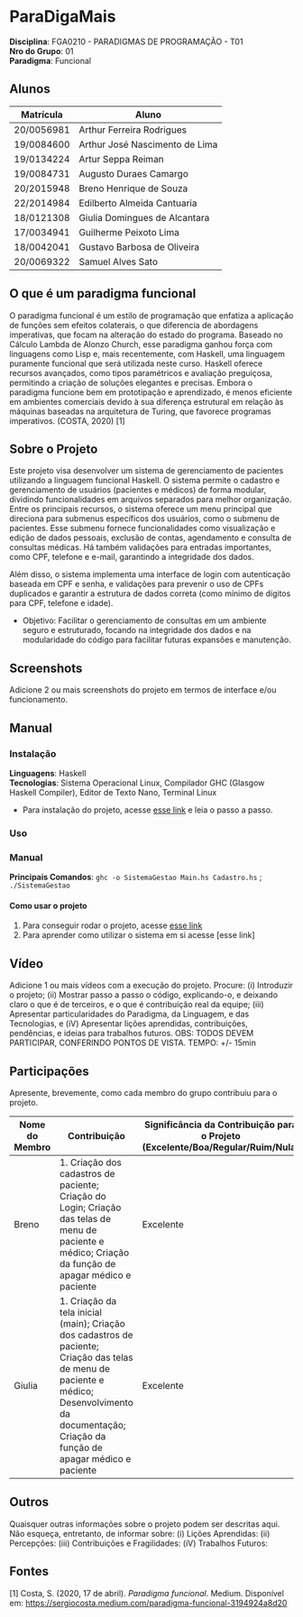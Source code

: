 # ParaDigaMais

**Disciplina**: FGA0210 - PARADIGMAS DE PROGRAMAÇÃO - T01 <br>
**Nro do Grupo**: 01<br>
**Paradigma**: Funcional<br>

## Alunos
|Matrícula | Aluno |
| -- | -- |
| 20/0056981  |  Arthur Ferreira Rodrigues |
| 19/0084600  |  Arthur José Nascimento de Lima |
| 19/0134224  |  Artur Seppa Reiman |
| 19/0084731  |  Augusto Duraes Camargo |
| 20/2015948  |  Breno Henrique de Souza |
| 22/2014984  |  Edilberto Almeida Cantuaria |
| 18/0121308  |  Giulia Domingues de Alcantara |
| 17/0034941  |  Guilherme Peixoto Lima |
| 18/0042041  |  Gustavo Barbosa de Oliveira |
| 20/0069322  |  Samuel Alves Sato |

## O que é um paradigma funcional

O paradigma funcional é um estilo de programação que enfatiza a aplicação de funções sem efeitos colaterais, o que diferencia de abordagens imperativas, que focam na alteração do estado do programa. Baseado no Cálculo Lambda de Alonzo Church, esse paradigma ganhou força com linguagens como Lisp e, mais recentemente, com Haskell, uma linguagem puramente funcional que será utilizada neste curso. Haskell oferece recursos avançados, como tipos paramétricos e avaliação preguiçosa, permitindo a criação de soluções elegantes e precisas. Embora o paradigma funcione bem em prototipação e aprendizado, é menos eficiente em ambientes comerciais devido à sua diferença estrutural em relação às máquinas baseadas na arquitetura de Turing, que favorece programas imperativos. (COSTA, 2020) [1]

## Sobre o Projeto
Este projeto visa desenvolver um sistema de gerenciamento de pacientes utilizando a linguagem funcional Haskell. O sistema permite o cadastro e gerenciamento de usuários (pacientes e médicos) de forma modular, dividindo funcionalidades em arquivos separados para melhor organização. Entre os principais recursos, o sistema oferece um menu principal que direciona para submenus específicos dos usuários, como o submenu de pacientes. Esse submenu fornece funcionalidades como visualização e edição de dados pessoais, exclusão de contas, agendamento e consulta de consultas médicas. Há também validações para entradas importantes, como CPF, telefone e e-mail, garantindo a integridade dos dados.

Além disso, o sistema implementa uma interface de login com autenticação baseada em CPF e senha, e validações para prevenir o uso de CPFs duplicados e garantir a estrutura de dados correta (como mínimo de dígitos para CPF, telefone e idade).

- Objetivo: Facilitar o gerenciamento de consultas em um ambiente seguro e estruturado, focando na integridade dos dados e na modularidade do código para facilitar futuras expansões e manutenção.

## Screenshots
Adicione 2 ou mais screenshots do projeto em termos de interface e/ou funcionamento.

## Manual
### Instalação 
**Linguagens**: Haskell<br>
**Tecnologias**: Sistema Operacional Linux, Compilador GHC (Glasgow Haskell Compiler), Editor de Texto Nano, Terminal Linux<br>
- Para instalação do projeto, acesse [esse link](passoapassoinstalacao.md) e leia o passo a passo.

### Uso 
### Manual
**Principais Comandos**: ``ghc -o SistemaGestao Main.hs Cadastro.hs`` ;  ``./SistemaGestao`` 

#### Como usar o projeto
1. Para conseguir rodar o projeto, acesse [esse link](passoapasso-uso.md)
2. Para aprender como utilizar o sistema em si acesse [esse link]


## Vídeo
Adicione 1 ou mais vídeos com a execução do projeto.
Procure: 
(i) Introduzir o projeto;
(ii) Mostrar passo a passo o código, explicando-o, e deixando claro o que é de terceiros, e o que é contribuição real da equipe;
(iii) Apresentar particularidades do Paradigma, da Linguagem, e das Tecnologias, e
(iV) Apresentar lições aprendidas, contribuições, pendências, e ideias para trabalhos futuros.
OBS: TODOS DEVEM PARTICIPAR, CONFERINDO PONTOS DE VISTA.
TEMPO: +/- 15min

## Participações
Apresente, brevemente, como cada membro do grupo contribuiu para o projeto.

|Nome do Membro | Contribuição | Significância da Contribuição para o Projeto (Excelente/Boa/Regular/Ruim/Nula) | Comprobatórios |
| -- | -- | -- | -- |
| Breno | 1. Criação dos cadastros de paciente; Criação do Login; Criação das telas de menu de paciente e médico; Criação da função de apagar médico e paciente | Excelente | ADICIONAR LINKS DE COMMITS |
| Giulia | 1. Criação da tela inicial (main); Criação dos cadastros de paciente; Criação das telas de menu de paciente e médico; Desenvolvimento da documentação; Criação da função de apagar médico e paciente | Excelente | [Main](https://github.com/UnBParadigmas2024-2/2024.2-G1-Funcional_Agendamento_de_Consultas/commit/ccb2483fc5a05e914ab581f82c3e6b89b1fab28e); [Documentação do paradigma e do projeto](https://github.com/UnBParadigmas2024-2/2024.2-G1-Funcional_Agendamento_de_Consultas/commit/20722a7839e22fb127903b82cd2316805be253e4); [Documentação sobre detalhes](https://github.com/UnBParadigmas2024-2/2024.2-G1-Funcional_Agendamento_de_Consultas/commit/6e1b6406f0a966ef70d97320733859e42862f6d4) [Documentação da instalação](https://github.com/UnBParadigmas2024-2/2024.2-G1-Funcional_Agendamento_de_Consultas/commit/a1ba4ebcd471ba3c05737b1775aa9f97757e6e1b); [Documentação de como rodar o projeto](https://github.com/UnBParadigmas2024-2/2024.2-G1-Funcional_Agendamento_de_Consultas/commit/8058fdf914c4e242cdf64d3ec7dbbb404fb2841c)|


## Outros 
Quaisquer outras informações sobre o projeto podem ser descritas aqui. Não esqueça, entretanto, de informar sobre:
(i) Lições Aprendidas:
(ii) Percepções:
(iii) Contribuições e Fragilidades:
(iV) Trabalhos Futuros:

## Fontes
[1] Costa, S. (2020, 17 de abril). *Paradigma funcional*. Medium. Disponível em: https://sergiocosta.medium.com/paradigma-funcional-3194924a8d20
